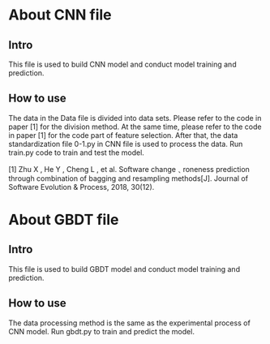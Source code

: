 # About CNN file
## Intro
This file is used to build CNN model and conduct model training and prediction.
## How to use
The data in the Data file is divided into data sets. Please refer to the code in paper [1] for the division method. At the same time, please refer to the code in paper [1] for the code part of feature selection. After that, the data standardization file 0-1.py in CNN file is used to process the data. Run train.py code to train and test the model.

[1] Zhu X ,  He Y ,  Cheng L , et al. Software change﹑roneness prediction through combination of bagging and resampling methods[J]. Journal of Software Evolution & Process, 2018, 30(12).

# About GBDT file
## Intro
This file is used to build GBDT model and conduct model training and prediction.
## How to use
The data processing method is the same as the experimental process of CNN model. Run gbdt.py to train and predict the model.